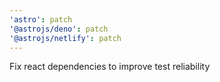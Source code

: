 ```yaml
---
'astro': patch
'@astrojs/deno': patch
'@astrojs/netlify': patch
---
```


Fix react dependencies to improve test reliability
